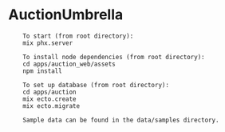 # AuctionUmbrella

        To start (from root directory):
        mix phx.server

        To install node dependencies (from root directory):
        cd apps/auction_web/assets
        npm install

        To set up database (from root directory):
        cd apps/auction
        mix ecto.create
        mix ecto.migrate

        Sample data can be found in the data/samples directory.